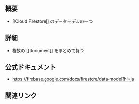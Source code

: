 ## 概要
- [[Cloud Firestore]] のデータモデルの一つ
 
## 詳細
- 複数の [[Document]] をまとめて持つ

## 公式ドキュメント
- https://firebase.google.com/docs/firestore/data-model?hl=ja

## 関連リンク

